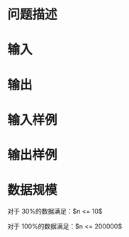 

# 问题描述



# 输入



# 输出



# 输入样例



# 输出样例



# 数据规模


<p>
对于 30%的数据满足：$n &lt;= 10$
</p>
<p>
对于 100%的数据满足：$n &lt;= 200000$
</p>
